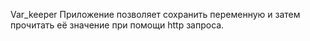 Var_keeper
Приложение позволяет сохранить переменную и затем прочитать её значение
при помощи http запроса.

